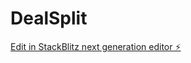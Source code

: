 # DealSplit

[Edit in StackBlitz next generation editor ⚡️](https://stackblitz.com/~/github.com/jetfueltech/DealSplit)